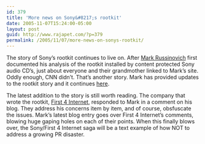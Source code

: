 ```yaml
---
id: 379
title: 'More news on Sony&#8217;s rootkit'
date: 2005-11-07T15:24:00-05:00
layout: post
guid: http://www.rajapet.com/?p=379
permalink: /2005/11/07/more-news-on-sonys-rootkit/
---
```

The story of Sony&#8217;s rootkit continues to live on. After [Mark Russinovich](http://www.sysinternals.com/Blog/ "Mark's Blog") first documented his analysis of the rootkit installed by content protected Sony audio CD&#8217;s, just about everyone and their grandmother linked to Mark&#8217;s site. Oddly enough, CNN didn&#8217;t. That&#8217;s another story. Mark has provided updates to the rootkit story and it continues [here](http://www.sysinternals.com/blog/2005/11/sonys-rootkit-first-4-internet.html "Sony's Rootkit: First 4 Internet Responds").

The latest addition to the story is still worth reading. The company that wrote the rootkit, [First 4 Internet](http://www.first4internet.com/), responded to Mark in a comment on his blog. They address his concerns item by item, and of course, obsfuscate the issues. Mark&#8217;s latest blog entry goes over First 4 Internet&#8217;s comments, blowing huge gaping holes on each of their points. When this finally blows over, the Sony/First 4 Internet saga will be a text example of how NOT to address a growing PR disaster.
